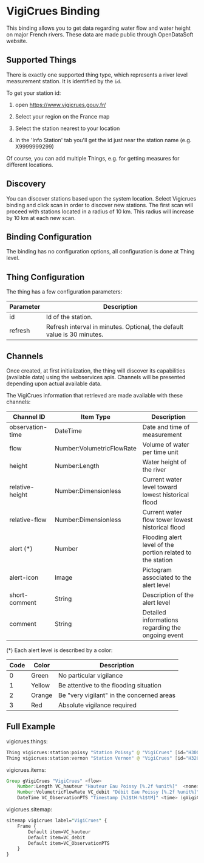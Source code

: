 # VigiCrues Binding

This binding allows you to get data regarding water flow and water height on major French rivers.
These data are made public through OpenDataSoft website.

## Supported Things

There is exactly one supported thing type, which represents a river level measurement station.
It is identified by the `id`.

To get your station id:

1. open <https://www.vigicrues.gouv.fr/>

1. Select your region on the France map

1. Select the station nearest to your location

1. In the 'Info Station' tab you'll get the id just near the station name (e.g. X9999999299)

Of course, you can add multiple Things, e.g. for getting measures for different locations.

## Discovery

You can discover stations based upon the system location.
Select Vigicrues binding and click scan in order to discover new stations.
The first scan will proceed with stations located in a radius of 10 km.
This radius will increase by 10 km at each new scan.

## Binding Configuration

The binding has no configuration options, all configuration is done at Thing level.

## Thing Configuration

The thing has a few configuration parameters:

| Parameter | Description                                                             |
|-----------|-------------------------------------------------------------------------|
| id        | Id of the station.                                                      |
| refresh   | Refresh interval in minutes. Optional, the default value is 30 minutes. |

## Channels

Once created, at first initialization, the thing will discover its capabilities (available data) using the webservices apis.
Channels will be presented depending upon actual available data.

The VigiCrues information that retrieved are made available with these channels:

| Channel ID       | Item Type                 | Description                                                |
|------------------|---------------------------|------------------------------------------------------------|
| observation-time | DateTime                  | Date and time of measurement                               |
| flow             | Number:VolumetricFlowRate | Volume of water per time unit                              |
| height           | Number:Length             | Water height of the river                                  |
| relative-height  | Number:Dimensionless      | Current water level toward lowest historical flood         |
| relative-flow    | Number:Dimensionless      | Current water flow tower lowest historical flood           |
| alert (*)        | Number                    | Flooding alert level of the portion related to the station |
| alert-icon       | Image                     | Pictogram associated to the alert level                    |
| short-comment    | String                    | Description of the alert level                             |
| comment          | String                    | Detailed informations regarding the ongoing event          |

(*) Each alert level is described by a color:

| Code | Color  | Description                               |
|------|--------|-------------------------------------------|
| 0    | Green  | No particular vigilance                   |
| 1    | Yellow | Be attentive to the flooding situation    |
| 2    | Orange | Be "very vigilant" in the concerned areas |
| 3    | Red    | Absolute vigilance required               |

## Full Example

vigicrues.things:

```java
Thing vigicrues:station:poissy "Station Poissy" @ "VigiCrues" [id="H300000201", refresh=30]
Thing vigicrues:station:vernon "Station Vernon" @ "VigiCrues" [id="H320000104", refresh=30]
```

vigicrues.items:

```java
Group gVigiCrues "VigiCrues" <flow>
    Number:Length VC_hauteur "Hauteur Eau Poissy [%.2f %unit%]"  <none> (gVigiCrues) {channel="vigicrues:station:poissy:height"}
    Number:VolumetricFlowRate VC_debit "Débit Eau Poissy [%.2f %unit%]" <flow> (gVigiCrues) {channel="vigicrues:station:poissy:flow"}
    DateTime VC_ObservationPTS "Timestamp [%1$tH:%1$tM]" <time> (gVigiCrues) {channel="vigicrues:station:poissy:observation-time" }
```

vigicrues.sitemap:

```perl
sitemap vigicrues label="VigiCrues" {
    Frame {
        Default item=VC_hauteur
        Default item=VC_debit
        Default item=VC_ObservationPTS
    }
}
```
